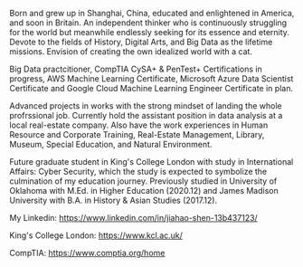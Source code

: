 Born and grew up in Shanghai, China, educated and enlightened in America, and soon in Britain. 
An independent thinker who is continuously struggling for the world but meanwhile endlessly seeking for its essence and eternity. 
Devote to the fields of History, Digital Arts, and Big Data as the lifetime missions. 
Envision of creating the own idealized world with a cat. 

Big Data practcitioner, CompTIA CySA+ & PenTest+ Certifications in progress, AWS Machine Learning Certificate, Microsoft Azure Data Scientist Certificate and Google Cloud Machine Learning Engineer Certificate in plan.

Advanced projects in works with the strong mindset of landing the whole profrssional job. Currently hold the assistant position in data analysis at a local real-estate company. Also have the work experiences in Human Resource and Corporate Training, Real-Estate Management, Library, Museum, Special Education, and Natural Environment.

Future graduate student in King's College London with study in International Affairs: Cyber Security, which the study is expected to symbolize the culmination of my education journey. Previously studied in University of Oklahoma with M.Ed. in Higher Education (2020.12) and James Madison University with B.A. in History & Asian Studies (2017.12). 

My Linkedin: https://www.linkedin.com/in/jiahao-shen-13b437123/

King's College London: https://www.kcl.ac.uk/

CompTIA: https://www.comptia.org/home
